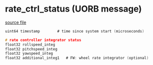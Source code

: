 # rate_ctrl_status (UORB message)
        


[source file](https://github.com/PX4/PX4-Autopilot/blob/master/msg/rate_ctrl_status.msg)

```c
uint64 timestamp		# time since system start (microseconds)

# rate controller integrator status
float32 rollspeed_integ
float32 pitchspeed_integ
float32 yawspeed_integ
float32 additional_integ1	# FW: wheel rate integrator (optional)

```
